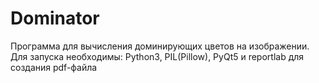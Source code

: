 Dominator
=========
Программа для вычисления доминирующих цветов на изображении. 
Для запуска необходимы: Python3, PIL(Pillow), PyQt5 и reportlab для создания pdf-файла